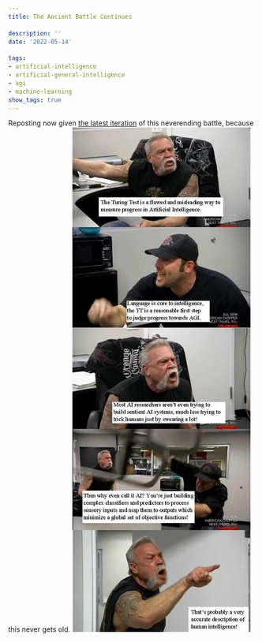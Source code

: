```yaml
---
title: The Ancient Battle Continues

description: ''
date: '2022-05-14'

tags:
- artificial-intelligence
- artificial-general-intelligence
- agi
- machine-learning
show_tags: true
---
```

Reposting now given [the latest iteration](https://thenextweb.com/news/deepmind-researcher-claims-new-gato-ai-could-lead-to-agi-says-game-is-over) of this neverending battle, because this never gets old.
![](/assets/1__sgwl5gdIbqFAr__bTKsO__rA.jpeg)
